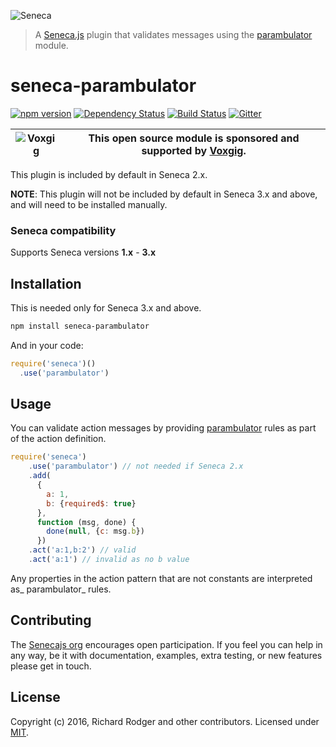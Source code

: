![Seneca](http://senecajs.org/files/assets/seneca-logo.png)

> A [Seneca.js][] plugin that validates messages using the
> [parambulator](https://github.com/rjrodger/parambulator) module.

# seneca-parambulator
[![npm version][npm-badge]][npm-url]
[![Dependency Status][david-badge]][david-url]
[![Build Status][travis-badge]][travis-url]
[![Gitter][gitter-badge]][gitter-url]

| ![Voxgig](https://www.voxgig.com/res/img/vgt01r.png) | This open source module is sponsored and supported by [Voxgig](https://www.voxgig.com). |
|---|---|

This plugin is included by default in Seneca 2.x.

**NOTE**: This plugin will not be included by default in Seneca 3.x
  and above, and will need to be installed manually.

### Seneca compatibility

Supports Seneca versions **1.x** - **3.x**

## Installation
This is needed only for Seneca 3.x and above.

```sh
npm install seneca-parambulator
```

And in your code:

```js
require('seneca')()
  .use('parambulator')
```

## Usage

You can validate action messages by providing
[parambulator](https://github.com/senecajs/seneca-parambulator) rules as part of the
action definition.

```js
require('seneca')
    .use('parambulator') // not needed if Seneca 2.x
    .add(
      {
        a: 1,
        b: {required$: true}
      },
      function (msg, done) {
        done(null, {c: msg.b})
      })
    .act('a:1,b:2') // valid
    .act('a:1') // invalid as no b value
```

Any properties in the action pattern that are not constants are
interpreted as_ parambulator_ rules.


## Contributing

The [Senecajs org][] encourages open participation. If you feel you
can help in any way, be it with documentation, examples, extra
testing, or new features please get in touch.


## License
Copyright (c) 2016, Richard Rodger and other contributors.
Licensed under [MIT][].

[MIT]: ./LICENSE
[npm-badge]: https://badge.fury.io/js/seneca-parambulator.svg
[npm-url]: https://badge.fury.io/js/seneca-parambulator
[Senecajs org]: https://github.com/senecajs/
[Seneca.js]: https://www.npmjs.com/package/seneca
[@senecajs]: http://twitter.com/senecajs
[senecajs.org]: http://senecajs.org/
[travis-badge]: https://travis-ci.org/senecajs/seneca-parambulator.svg
[travis-url]: https://travis-ci.org/senecajs/seneca-parambulator
[gitter-badge]: https://badges.gitter.im/Join%20Chat.svg
[gitter-url]: https://gitter.im/senecajs/seneca
[github issue]: https://github.com/senecajs/seneca-parambulator/issues
[david-badge]: https://david-dm.org/rjrodger/seneca-parambulator.svg
[david-url]: https://david-dm.org/rjrodger/seneca-parambulator
